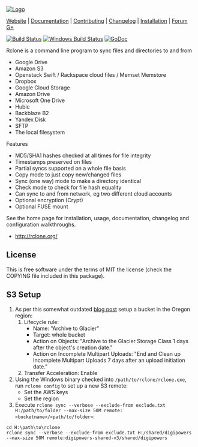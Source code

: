 [![Logo](http://rclone.org/img/rclone-120x120.png)](http://rclone.org/)

[Website](http://rclone.org) |
[Documentation](http://rclone.org/docs/) |
[Contributing](CONTRIBUTING.md) |
[Changelog](http://rclone.org/changelog/) |
[Installation](http://rclone.org/install/) |
[Forum](https://forum.rclone.org/)
[G+](https://google.com/+RcloneOrg)


[![Build Status](https://travis-ci.org/ncw/rclone.svg?branch=master)](https://travis-ci.org/ncw/rclone) [![Windows Build Status](https://ci.appveyor.com/api/projects/status/github/ncw/rclone?branch=master&passingText=windows%20-%20ok&svg=true)](https://ci.appveyor.com/project/ncw/rclone) [![GoDoc](https://godoc.org/github.com/ncw/rclone?status.svg)](https://godoc.org/github.com/ncw/rclone) 

Rclone is a command line program to sync files and directories to and from

  * Google Drive
  * Amazon S3
  * Openstack Swift / Rackspace cloud files / Memset Memstore
  * Dropbox
  * Google Cloud Storage
  * Amazon Drive
  * Microsoft One Drive
  * Hubic
  * Backblaze B2
  * Yandex Disk
  * SFTP
  * The local filesystem

Features

  * MD5/SHA1 hashes checked at all times for file integrity
  * Timestamps preserved on files
  * Partial syncs supported on a whole file basis
  * Copy mode to just copy new/changed files
  * Sync (one way) mode to make a directory identical
  * Check mode to check for file hash equality
  * Can sync to and from network, eg two different cloud accounts
  * Optional encryption (Crypt)
  * Optional FUSE mount

See the home page for installation, usage, documentation, changelog
and configuration walkthroughs.

  * http://rclone.org/

License
-------

This is free software under the terms of MIT the license (check the
COPYING file included in this package).

S3 Setup
--------

1. As per this somewhat outdated [blog post](https://aws.amazon.com/blogs/aws/archive-s3-to-glacier/) setup a bucket in the Oregon region:
    1. Lifecycle rule:
        * Name: "Archive to Glacier"
        * Target: whole bucket
        * Action on Objects: "Archive to the Glacier Storage Class 1 days after the object's creation date."
        * Action on Incomplete Multipart Uploads: "End and Clean up Incomplete Multipart Uploads 7 days after an upload initiation date."
    2. Transfer Acceleration: Enable
2. Using the Windows binary checked into `/path/to/rclone/rclone.exe`, run `rclone config` to set up a new S3 remote:
    * Set the AWS keys
    * Set the region
3. Execute `rclone sync --verbose --exclude-from exclude.txt H:/path/to/folder --max-size 50M remote:<bucketname>/<path/to/folder>`:
```
cd H:\path\to\rclone
rclone sync --verbose --exclude-from exclude.txt H:/shared/digipowers --max-size 50M remote:digipowers-shared-v3/shared/digipowers
```
